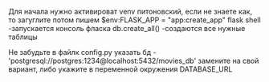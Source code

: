 Для начала нужно активироват venv питоновский, если не знаете как, то загуглите
потом пишем
$env:FLASK_APP = "app:create_app"
flask shell
-запускается консоль фласка
db.create_all()
-создаются все нужные таблицы

Не забудьте в файлк config.py указать бд
-'postgresql://postgres:1234@localhost:5432/movies_db'
замените на свой вариант, либо укажите в переменной окружения DATABASE_URL
